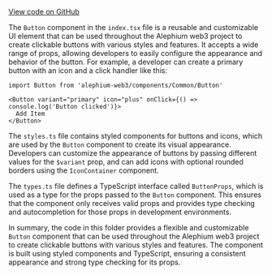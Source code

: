 [View code on GitHub](https://github.com/alephium/alephium-web3/.autodoc/docs/json/packages/web3-react/src/components/Common/Button)

The `Button` component in the `index.tsx` file is a reusable and customizable UI element that can be used throughout the Alephium web3 project to create clickable buttons with various styles and features. It accepts a wide range of props, allowing developers to easily configure the appearance and behavior of the button. For example, a developer can create a primary button with an icon and a click handler like this:

```tsx
import Button from 'alephium-web3/components/Common/Button'

<Button variant="primary" icon="plus" onClick={() => console.log('Button clicked')}>
  Add Item
</Button>
```

The `styles.ts` file contains styled components for buttons and icons, which are used by the `Button` component to create its visual appearance. Developers can customize the appearance of buttons by passing different values for the `$variant` prop, and can add icons with optional rounded borders using the `IconContainer` component.

The `types.ts` file defines a TypeScript interface called `ButtonProps`, which is used as a type for the props passed to the `Button` component. This ensures that the component only receives valid props and provides type checking and autocompletion for those props in development environments.

In summary, the code in this folder provides a flexible and customizable `Button` component that can be used throughout the Alephium web3 project to create clickable buttons with various styles and features. The component is built using styled components and TypeScript, ensuring a consistent appearance and strong type checking for its props.
